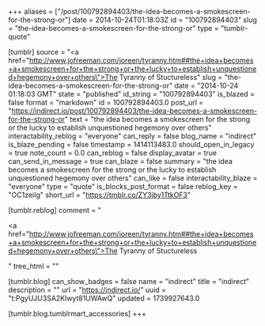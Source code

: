 +++
aliases = ["/post/100792894403/the-idea-becomes-a-smokescreen-for-the-strong-or"]
date = 2014-10-24T01:18:03Z
id = "100792894403"
slug = "the-idea-becomes-a-smokescreen-for-the-strong-or"
type = "tumblr-quote"

[tumblr]
source = "<a href=\"http://www.jofreeman.com/joreen/tyranny.htm##the+idea+becomes+a+smokescreen+for+the+strong+or+the+lucky+to+establish+unquestioned+hegemony+over+others\">The Tyranny of Stuctureless</a>"
slug = "the-idea-becomes-a-smokescreen-for-the-strong-or"
date = "2014-10-24 01:18:03 GMT"
state = "published"
id_string = "100792894403"
is_blazed = false
format = "markdown"
id = 100792894403.0
post_url = "https://indirect.io/post/100792894403/the-idea-becomes-a-smokescreen-for-the-strong-or"
text = "the idea becomes a smokescreen for the strong or the lucky to establish unquestioned hegemony over others"
interactability_reblog = "everyone"
can_reply = false
blog_name = "indirect"
is_blaze_pending = false
timestamp = 1414113483.0
should_open_in_legacy = true
note_count = 0.0
can_reblog = false
display_avatar = true
can_send_in_message = true
can_blaze = false
summary = "the idea becomes a smokescreen for the strong or the lucky to establish unquestioned hegemony over others"
can_like = false
interactability_blaze = "everyone"
type = "quote"
is_blocks_post_format = false
reblog_key = "OC1zeiIg"
short_url = "https://tmblr.co/ZY3jby1TtkOF3"

[tumblr.reblog]
comment = "<p><a href=\"http://www.jofreeman.com/joreen/tyranny.htm##the+idea+becomes+a+smokescreen+for+the+strong+or+the+lucky+to+establish+unquestioned+hegemony+over+others\">The Tyranny of Stuctureless</a></p>"
tree_html = ""

[tumblr.blog]
can_show_badges = false
name = "indirect"
title = "indirect"
description = ""
url = "https://indirect.io/"
uuid = "t:PgyUJU3SA2Klwyt81UWAwQ"
updated = 1739927643.0

[tumblr.blog.tumblrmart_accessories]
+++
